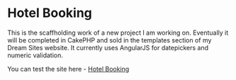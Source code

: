 # Hotel Booking

This is the scaffholding work of a new project I am working on. Eventually it will be completed in CakePHP and sold in the templates section of my Dream Sites website.
It currently uses AngularJS for datepickers and numeric validation.

You can test the site here - [Hotel Booking](http://hotel.kashifbhatti.co.uk)